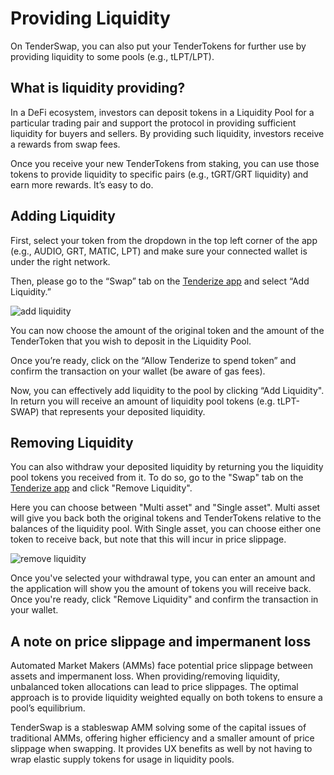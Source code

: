 # Providing Liquidity

On TenderSwap, you can also put your TenderTokens for further use by providing liquidity to some pools (e.g., tLPT/LPT).

## What is liquidity providing?

In a DeFi ecosystem, investors can deposit tokens in a Liquidity Pool for a particular trading pair and support the protocol in providing sufficient liquidity for buyers and sellers. By providing such liquidity, investors receive a rewards from swap fees.

Once you receive your new TenderTokens from staking, you can use those tokens to provide liquidity to specific pairs (e.g., tGRT/GRT liquidity) and earn more rewards. It’s easy to do.

## Adding Liquidity

First, select your token from the dropdown in the top left corner of the app (e.g., AUDIO, GRT, MATIC, LPT) and make sure your connected wallet is under the right network. 

Then, please go to the “Swap” tab on the [Tenderize app](https://tenderize.me) and select “Add Liquidity.”

![add liquidity](https://i.imgur.com/o60Kk4C.png)

You can now choose the amount of the original token and the amount of the TenderToken that you wish to deposit in the Liquidity Pool. 

Once you’re ready, click on the “Allow Tenderize to spend token” and confirm the transaction on your wallet (be aware of gas fees). 

Now, you can effectively add liquidity to the pool by clicking “Add Liquidity". In return you will receive an amount of liquidity pool tokens (e.g. tLPT-SWAP) that represents your deposited liquidity.

## Removing Liquidity

You can also withdraw your deposited liquidity by returning you the liquidity pool tokens you received from it. To do so, go to the "Swap" tab on the [Tenderize app](https://tenderize.me) and click "Remove Liquidity".

Here you can choose between "Multi asset" and "Single asset". Multi asset will give you back both the original tokens and TenderTokens relative to the balances of the liquidity pool. With Single asset, you can choose either one token to receive back, but note that this will incur in price slippage.

![remove liquidity](https://i.imgur.com/9yrt7WO.png)

Once you've selected your withdrawal type, you can enter an amount and the application will show you the amount of tokens you will receive back. Once you're ready, click "Remove Liquidity" and confirm the transaction in your wallet.

## A note on price slippage and impermanent loss

Automated Market Makers (AMMs) face potential price slippage between assets and impermanent loss. When providing/removing liquidity, unbalanced token allocations can lead to price slippages. The optimal approach is to provide liquidity weighted equally on both tokens to ensure a pool’s equilibrium.

TenderSwap is a stableswap AMM solving some of the capital issues of traditional AMMs, offering higher efficiency and a smaller amount of price slippage when swapping. It provides UX benefits as well by not having to wrap elastic supply tokens for usage in liquidity pools.
